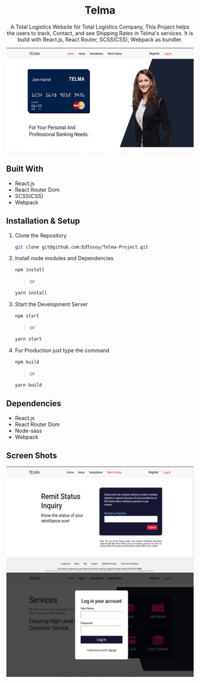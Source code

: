 <h1 align="center">
  Telma 
  
</h1>
<p align="center">
  A Total Logistics Website for Total Logistics Company,
  This Project helps the users to track, Contact, and see Shipping Rates in Telma's services. It is
  build with React.js, React Router, SCSS(CSS), Webpack as bundler.
</p>

![demo](https://github.com/EdTosoy/Telma-Project/blob/master/Demo.png?raw=true)

## Built With

- React.js
- React Router Dom
- SCSS(CSS)
- Webpack

## Installation & Setup

1. Clone the Repository

   ```sh
   git clone git@github.com:EdTosoy/Telma-Project.git
   ```

2. Install node modules and Dependencies

   ```sh
   npm install
   ```

   > or

   ```sh
   yarn install
   ```

3. Start the Development Server

   ```sh
   npm start
   ```

   > or

   ```sh
   yarn start
   ```

4. For Production just type the command

   ```sh
   npm build
   ```

   > or

   ```sh
   yarn build
   ```

## Dependencies

- React.js
- React Router Dom
- Node-sass
- Webpack

## Screen Shots

![demo](https://github.com/EdTosoy/Telma-Project/blob/master/ScreenShot1.png?raw=true)
![demo](https://github.com/EdTosoy/Telma-Project/blob/master/ScreenShot2.png?raw=true)
